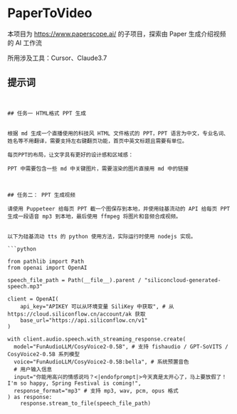# PaperToVideo

本项目为 https://www.paperscope.ai/ 的子项目，探索由 Paper 生成介绍视频的 AI 工作流


所用涉及工具：Cursor、Claude3.7


## 提示词

```text


## 任务一 HTML格式 PPT 生成


根据 md 生成一个直播使用的科技风 HTML 文件格式的 PPT，PPT 语言为中文，专业名词、姓名等不用翻译，需要支持左右键翻页功能，首页中英文标题且需要有单位。

每页PPT的布局，让文字具有更好的设计感和区域感：

PPT 中需要包含一些 md 中关键图片，需要渲染的图片直接用 md 中的链接



## 任务二： PPT 生成视频

请使用 Puppeteer 给每页 PPT 截一个图保存到本地，并使用硅基流动的 API 给每页 PPT 生成一段语音 mp3 到本地，最后使用 ffmpeg 将图片和音频合成视频。


以下为硅基流动 tts 的 python 使用方法，实际运行时使用 nodejs 实现。

```python

from pathlib import Path
from openai import OpenAI

speech_file_path = Path(__file__).parent / "siliconcloud-generated-speech.mp3"

client = OpenAI(
    api_key="APIKEY 可以从环境变量 SiliKey 中获取", # 从 https://cloud.siliconflow.cn/account/ak 获取
    base_url="https://api.siliconflow.cn/v1"
)

with client.audio.speech.with_streaming_response.create(
  model="FunAudioLLM/CosyVoice2-0.5B", # 支持 fishaudio / GPT-SoVITS / CosyVoice2-0.5B 系列模型
  voice="FunAudioLLM/CosyVoice2-0.5B:bella", # 系统预置音色
  # 用户输入信息
  input="你能用高兴的情感说吗？<|endofprompt|>今天真是太开心了，马上要放假了！I'm so happy, Spring Festival is coming!",
  response_format="mp3" # 支持 mp3, wav, pcm, opus 格式
) as response:
    response.stream_to_file(speech_file_path)



```
